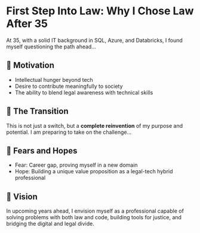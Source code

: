 # First Step Into Law: Why I Chose Law After 35

At 35, with a solid IT background in SQL, Azure, and Databricks, I found myself questioning the path ahead...

## 🌱 Motivation
- Intellectual hunger beyond tech
- Desire to contribute meaningfully to society
- The ability to blend legal awareness with technical skills

## 🔄 The Transition
This is not just a switch, but a **complete reinvention** of my purpose and potential. I am preparing to take on the challenge...

## 🧠 Fears and Hopes
- Fear: Career gap, proving myself in a new domain
- Hope: Building a unique value proposition as a legal-tech hybrid professional

## 🚀 Vision
In upcoming years ahead, I envision myself as a professional capable of solving problems with both law and code, building tools for justice, and bridging the digital and legal divide.
